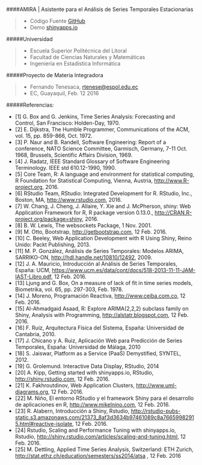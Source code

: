 ####AMIRA | Asistente para el Análisis de Series Temporales Estacionarias
> - Código Fuente [GitHub](https://github.com/ftenesaca/amira/)
> - Demo [shinyapps.io](https://espol.shinyapps.io/amira/)

#####Universidad
> - Escuela Superior Politécnica del Litoral
> - Facultad de Ciencias Naturales y Matemáticas
> - Ingeniería en Estadística Informática

#####Proyecto de Materia Integradora
> - Fernando Tenesaca, rtenese@espol.edu.ec
> - EC, Guayaquil, Feb. 12 2016

#####Referencias:
* [1]	G. Box and G. Jenkins, Time Series Analysis: Forecasting and Control, San Francisco: Holden-Day, 1970.
* [2]	E. Dijkstra, The Humble Programmer, Communications of the ACM, vol. 15, pp. 859-866, Oct. 1972.
* [3]	P. Naur and B. Randell, Software Engineering: Report of a conference, NATO Science Committee, Garmisch, Germany, 7-11 Oct. 1968, Brussels, Scientific Affairs Division, 1969.
* [4]	J. Radatz, IEEE Standard Glossary of Software Engineering Terminology. IEEE std 610.12-1990, 1990.
* [5]	Core Team, R: A language and environment for statistical computing, R Foundation for Statistical Computing, Vienna, Austria, http://www.R-project.org, 2016.
* [6]	RStudio Team, RStudio: Integrated Development for R. RStudio, Inc., Boston, MA, http://www.rstudio.com, 2016.
* [7]	W. Chang, J. Cheng, J. Allaire, Y. Xie and J. McPherson, shiny: Web Application Framework for R, R package version 0.13.0., http://CRAN.R-project.org/package=shiny, 2016.
* [8]	B. W. Lewis, The websockets Package, 1 Nov. 2001.
* [9]	M. Otto, Bootstrap, http://getbootstrap.com, 12 Feb. 2016.
* [10]	C. Beeley, Web Application Development with R Using Shiny, Reino Unido: Packt Publishing, 2013.
* [11]	M. P. González, Análisis de Series Temporales: Modelos ARIMA, SARRIKO-ON, http://hdl.handle.net/10810/12492, 2009.
* [12]	J. A. Mauricio, Introducción al Análisis de Series Temporales, España: UCM, https://www.ucm.es/data/cont/docs/518-2013-11-11-JAM-IAST-Libro.pdf, 12 Feb. 2016.
* [13]	Ljung and G. Box, On a measure of lack of fit in time series models, Biometrika, vol. 65, pp. 297-303, Feb. 1978.
* [14]	J. Moreno, Programación Reactiva, http://www.ceiba.com.co, 12 Feb. 2016.
* [15]	Al-Ahmadgaid Asaad, R: Explore ARIMA(2,2,2) subclass family on Shiny, Analysis with Programming, http://alstatr.blogspot.com, 12 Feb. 2016.
* [16]	F. Ruiz, Arquitectura Física del Sistema, España: Universidad de Cantabria, 2010.
* [17]	J. Chicano y A. Ruiz, Aplicación Web para Predicción de Series Temporales, España: Universidad de Málaga, 2010
* [18]	S. Jaiswar, Platform as a Service (PaaS) Demystified, SYNTEL, 2012.
* [19]	G. Grolemund. Interactive Data Display, RStudio, 2014
* [20]	A. Kipp, Getting started with shinyapps.io, RStudio, http://shiny.rstudio.com, 12 Feb. 2016.
* [21]	K. Fakhroutdinov, Web Application Clusters, http://www.uml-diagrams.org, 12 Feb. 2016.
* [22]	M. Niño, El entorno RStudio y el framework Shiny para el desarrollo de aplicaciones en R, http://www.mikelnino.com, 12 Feb. 2016.
* [23]	R. Alabern, Introducción a Shiny, Rstudio, http://rstudio-pubs-static.s3.amazonaws.com/21373_8af3d3634b97461089c8a76659982915.html#reactive-isolate, 12 Feb. 2016.
* [24]	Rstudio, Scaling and Performance Tuning with shinyapps.io, Rstudio, http://shiny.rstudio.com/articles/scaling-and-tuning.html, 12 Feb. 2016.
* [25]	M. Dettling, Applied Time Series Analysis, Switzerland: ETH Zurich, http://stat.ethz.ch/education/semesters/ss2014/atsa , 12 Feb. 2016
